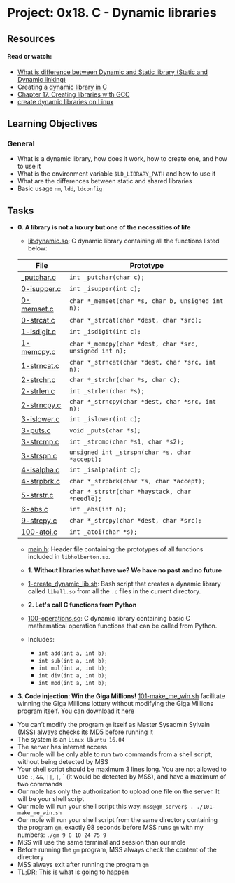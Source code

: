 # Project: 0x18. C - Dynamic libraries

## Resources

#### Read or watch:

* [What is difference between Dynamic and Static library (Static and Dynamic linking)](https://www.youtube.com/watch?v=eW5he5uFBNM)
* [Creating a dynamic library in C](https://cylab.be/blog/234/creating-a-dynamic-library-in-c)
* [Chapter 17. Creating libraries with GCC](https://access.redhat.com/documentation/en-us/red_hat_enterprise_linux/7/html/developer_guide/creating-libraries-gcc)
* [create dynamic libraries on Linux](https://www.google.com/search?q=linux+create+dynamic+library&safe=active)
## Learning Objectives

### General

* What is a dynamic library, how does it work, how to create one, and how to use it
* What is the environment variable <code>$LD_LIBRARY_PATH</code> and how to use it
* What are the differences between static and shared libraries
* Basic usage <code>nm</code>, <code>ldd</code>, <code>ldconfig</code>
## Tasks

* **0. A library is not a luxury but one of the necessities of life**
  * [libdynamic.so](./libdynamic.so): C dynamic library containing all the functions
  listed below:

  | File | Prototype |
  |------|-----------|
  | [_putchar.c](./_putchar.c) | `int _putchar(char c);` |
  | [0-isupper.c](./0-isupper.c) | `int _isupper(int c);` |
  | [0-memset.c](./0-memset.c) | `char *_memset(char *s, char b, unsigned int n);` |
  | [0-strcat.c](./0-strcat.c) | `char *_strcat(char *dest, char *src);` |
  | [1-isdigit.c](./1-isdigit.c) | `int _isdigit(int c);` |
  | [1-memcpy.c](./1-memcpy.c) | `char *_memcpy(char *dest, char *src, unsigned int n);` |
  | [1-strncat.c](./1-strncat.c) | `char *_strncat(char *dest, char *src, int n);` |
  | [2-strchr.c](./2-strchr.c) | `char *_strchr(char *s, char c);` |
  | [2-strlen.c](./2-strlen.c) | `int _strlen(char *s);` |
  | [2-strncpy.c](./2-strncpy.c) | `char *_strncpy(char *dest, char *src, int n);` |
  | [3-islower.c](./3-islower.c) | `int _islower(int c);` |
  | [3-puts.c](./3-puts.c) | `void _puts(char *s);` |
  | [3-strcmp.c](./3-strcmp.c) | `int _strcmp(char *s1, char *s2);` |
  | [3-strspn.c](./3-strspn.c) | `unsigned int _strspn(char *s, char *accept);` |
  | [4-isalpha.c](./4-isalpha.c) | `int _isalpha(int c);` |
  | [4-strpbrk.c](./4-strpbrk.c) | `char *_strpbrk(char *s, char *accept);` |
  | [5-strstr.c](./5-strstr.c) | `char *_strstr(char *haystack, char *needle);` |
  | [6-abs.c](./6-abs.c) | `int _abs(int n);` |
  | [9-strcpy.c](./9-strcpy.c) | `char *_strcpy(char *dest, char *src);` |
  | [100-atoi.c](./100-atoi.c) | `int _atoi(char *s);` |

  * [main.h](./main.h): Header file containing the prototypes of all functions
  included in `libholberton.so`.

  * **1. Without libraries what have we? We have no past and no future**
  * [1-create_dynamic_lib.sh](./1-create_dynamic_lib.sh): Bash script that creates a
  dynamic library called `liball.so` from all the `.c` files in the current directory.

  * **2. Let's call C functions from Python**
  * [100-operations.so](./100-operations.so): C dynamic library containing basic C
  mathematical operation functions that can be called from Python.
  * Includes:
    * `int add(int a, int b);`
    * `int sub(int a, int b);`
    * `int mul(int a, int b);`
    * `int div(int a, int b);`
    * `int mod(int a, int b);`

* **3. Code injection: Win the Giga Millions!**
[101-make_me_win.sh](./101-make_me_win.sh) facilitate winning the Giga Millions lottery without modifying the Giga Millions program itself.
You can download it [here](https://github.com/alx-tools/0x18.c)
- You can’t modify the program `gm` itself as Master Sysadmin Sylvain (MSS) always checks its [MD5](https://github.com/alx-tools/0x18.c/blob/master/101-md5_gm) before running it
- The system is an `Linux Ubuntu 16.04`
- The server has internet access
- Our mole will be only able to run two commands from a shell script, without being detected by MSS
- Your shell script should be maximum 3 lines long. You are not allowed to use `;`, `&&`, `||`, `|`, ` (it would be detected by MSS), and have a maximum of two commands
- Our mole has only the authorization to upload one file on the server. It will be your shell script
- Our mole will run your shell script this way:  `mss@gm_server$ . ./101-make_me_win.sh`
- Our mole will run your shell script from the same directory containing the program `gm`, exactly 98 seconds before MSS runs `gm` with my numbers: `./gm 9 8 10 24 75 9`
- MSS will use the same terminal and session than our mole
- Before running the `gm` program, MSS always check the content of the directory
- MSS always exit after running the program `gm`
- TL;DR; This is what is going to happen
